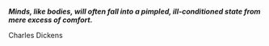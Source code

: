 _**Minds, like bodies, will often fall into a pimpled, ill-conditioned state from mere excess of comfort.**_

Charles Dickens